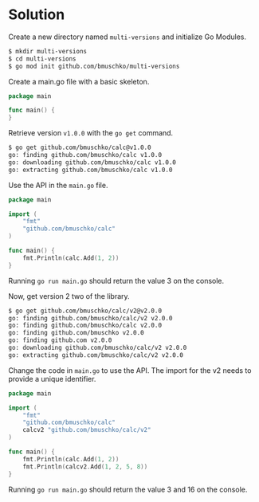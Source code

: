 # Solution

Create a new directory named `multi-versions` and initialize Go Modules.

```bash
$ mkdir multi-versions
$ cd multi-versions
$ go mod init github.com/bmuschko/multi-versions
```

Create a main.go file with a basic skeleton.

```go
package main

func main() {
}
```

Retrieve version `v1.0.0` with the `go get` command.

```bash
$ go get github.com/bmuschko/calc@v1.0.0
go: finding github.com/bmuschko/calc v1.0.0
go: downloading github.com/bmuschko/calc v1.0.0
go: extracting github.com/bmuschko/calc v1.0.0
```

Use the API in the `main.go` file.

```go
package main

import (
	"fmt"
	"github.com/bmuschko/calc"
)

func main() {
	fmt.Println(calc.Add(1, 2))
}
```

Running `go run main.go` should return the value 3 on the console.

Now, get version 2 two of the library.

```bash
$ go get github.com/bmuschko/calc/v2@v2.0.0
go: finding github.com/bmuschko/calc/v2 v2.0.0
go: finding github.com/bmuschko/calc v2.0.0
go: finding github.com/bmuschko v2.0.0
go: finding github.com v2.0.0
go: downloading github.com/bmuschko/calc/v2 v2.0.0
go: extracting github.com/bmuschko/calc/v2 v2.0.0
```

Change the code in `main.go` to use the API. The import for the v2 needs to provide a unique identifier.

```go
package main

import (
	"fmt"
	"github.com/bmuschko/calc"
	calcv2 "github.com/bmuschko/calc/v2"
)

func main() {
	fmt.Println(calc.Add(1, 2))
	fmt.Println(calcv2.Add(1, 2, 5, 8))
}
```

Running `go run main.go` should return the value 3 and 16 on the console.